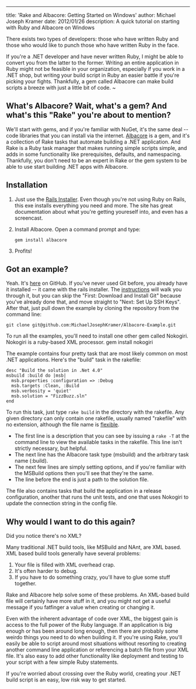 ---
title: 'Rake and Albacore: Getting Started on Windows'
author: Michael Joseph Kramer
date: 2012/01/26
description: A quick tutorial on starting with Ruby and Albacore on Windows

There exists two types of developers: those who have written Ruby and those who would like to punch those who have written Ruby in the face.

If you're a .NET developer and have never written Ruby, I might be able to convert you from the latter to the former. Writing an entire application in Ruby might not be feasible in your organization, especially if you work in a .NET shop, but writing your build script in Ruby an easier battle if you're picking your fights. Thankfully, a gem called Albacore can make build scripts a breeze with just a little bit of code. ~

## What's Albacore? Wait, what's a gem? And what's this "Rake" you're about to mention?
We'll start with gems, and if you're familiar with NuGet, it's the same deal -- code libraries that you can install via the internet. [Albacore][albacore] is a gem, and it's a collection of Rake tasks that automate building a .NET application. And Rake is a Ruby task manager that makes running simple scripts simple, and adds in some functionality like prerequisites, defaults, and namespacing. Thankfully, you don't need to be an expert in Rake or the gem system to be able to use start building .NET apps with Albacore.

## Installation
1. Just use the [Rails Installer][railsinstaller]. Even though you're not using Ruby on Rails, this exe installs everything you need and more. The site has great documentation about what you're getting youreself into, and even has a screencast.
2. Install Albacore. Open a command prompt and type:

    <code>gem install albacore</code>
3. Profits!

## Got an example?
Yeah. It's [here][example] on GitHub. If you've never used Git before, you already have it installed -- it came with the rails installer. The [instructions][gitsetup] will walk you through it, but you can skip the "First: Download and Install Git" because you've already done that, and move straight to "Next: Set Up SSH Keys". After that, just pull down the example by cloning the repository from the command line:

    git clone git@github.com:MichaelJosephKramer/Albacore-Example.git

To run all the examples, you'll need to install one other gem called Nokogiri. Nokogiri is a ruby-based XML processor.
    gem install nokogiri

The example contains four pretty task that are most likely common on most .NET applications. Here's the "build" task in the rakefile:

    desc "Build the solution in .Net 4.0"
    msbuild :build do |msb|
      msb.properties :configuration => :Debug
      msb.targets :Clean, :Build
      msb.verbosity = 'quiet'
      msb.solution = "FizzBuzz.sln"
    end

To run this task, just type <code>rake build</code> in the directory with the rakefile. Any given directory can only contain one rakefile, usually named "rakefile" with no extension, although the file name is [flexible][casing].

- The first line is a description that you can see by issuing a <code>rake -T</code> at the command line to view the available tasks in the rakefile. This line isn't strictly necessary, but helpful. 
- The next line has the Albacore task type (msbuild) and the arbitrary task name (:build). 
- The next few lines are simply setting options, and if you're familiar with the MSBuild options then you'll see that they're the same. 
- The line before the end is just a path to the solution file.

The file also contains tasks that build the application in a release configuration, another that runs the unit tests, and one that uses Nokogiri to update the connection string in the config file.

## Why would I want to do this again?
Did you notice there's no XML?
 
Many traditional .NET build tools, like MSBuild and NAnt, are XML based. XML based build tools generally have several problems:

1. Your file is filled with XML overhead crap.
2. It's often harder to debug.
3. If you have to do something crazy, you'll have to glue some stuff together.

Rake and Albacore help solve some of these problems. An XML-based build file will certainly have more stuff in it, and you might not get a useful message if you fatfinger a value when creating or changing it. 

Even with the inherent advantage of code over XML, the biggest gain is access to the full power of the Ruby language. If an application is big enough or has been around long enough, then there are probably some weirdo things you need to do when building it. If you're using Rake, you'll easily be able to script around most situations without resorting to creating another command line application or referencing a batch file from your XML file.  It's also easy to add other functionality like deployment and testing to your script with a few simple Ruby statements.

If you're worried about crossing over the Ruby world, creating your .NET build script is an easy, low risk way to get started.

[albacore]: https://github.com/derickbailey/Albacore/wiki/ "Albacore Wiki"
[railsinstaller]: http://http://railsinstaller.org/ "Rails Installer"
[example]: https://github.com/MichaelJosephKramer/Albacore-Example "Example"
[gitsetup]: http://help.github.com/win-set-up-git/ "Git Setup"
[casing]: https://github.com/derickbailey/Albacore/wiki/Getting-Started "Rakefile Casing"
